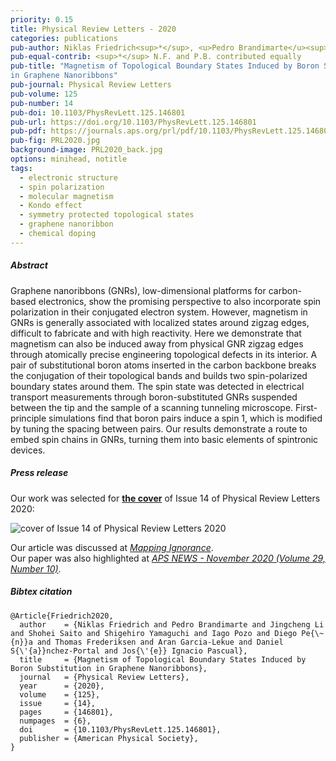 ```yaml
---
priority: 0.15
title: Physical Review Letters - 2020
categories: publications
pub-author: Niklas Friedrich<sup>*</sup>, <u>Pedro Brandimarte</u><sup>*</sup>, Jingcheng Li, Shohei Saito, Shigehiro Yamaguchi, Iago Pozo, Diego Peña, Thomas Frederiksen, Aran Garcia-Lekue, Daniel Sánchez-Portal, and Jose Ignacio Pascual
pub-equal-contrib: <sup>*</sup> N.F. and P.B. contributed equally
pub-title: "Magnetism of Topological Boundary States Induced by Boron Substitution
in Graphene Nanoribbons"
pub-journal: Physical Review Letters
pub-volume: 125
pub-number: 14
pub-doi: 10.1103/PhysRevLett.125.146801
pub-url: https://doi.org/10.1103/PhysRevLett.125.146801
pub-pdf: https://journals.aps.org/prl/pdf/10.1103/PhysRevLett.125.146801
pub-fig: PRL2020.jpg
background-image: PRL2020_back.jpg
options: minihead, notitle
tags:
  - electronic structure
  - spin polarization
  - molecular magnetism
  - Kondo effect
  - symmetry protected topological states
  - graphene nanoribbon
  - chemical doping
---
```


##### Abstract

Graphene nanoribbons (GNRs), low-dimensional platforms for carbon-based electronics, show the promising perspective to also incorporate spin polarization in their conjugated electron system.
However, magnetism in GNRs is generally associated with localized states around zigzag edges, difficult to fabricate and with high reactivity.
Here we demonstrate that magnetism can also be induced away from physical GNR zigzag edges through atomically precise engineering topological defects in its interior.
A pair of substitutional boron atoms inserted in the carbon backbone breaks the conjugation of their topological bands and builds two spin-polarized boundary states around them.
The spin state was detected in electrical transport measurements through boron-substituted GNRs suspended between the tip and the sample of a scanning tunneling microscope.
First-principle simulations find that boron pairs induce a spin 1, which is modified by tuning the spacing between pairs.
Our results demonstrate a route to embed spin chains in GNRs, turning them into basic elements of spintronic devices.

##### Press release <a target="_blank" href="https://twitter.com/springfetopen/status/1253257625275379713"><span class="icon fa-twitter fa-lg style1"></span></a> <a target="_blank" href="https://twitter.com/springfetopen/status/1311932895704027137"><span class="icon fa-twitter fa-lg style1"></span></a> <a target="_blank" href="https://twitter.com/graphene_today/status/1253127495580299267"><span class="icon fa-twitter fa-lg style1"></span></a> <a target="_blank" href="https://twitter.com/JPhysCM/status/1253277790125916160"><span class="icon fa-twitter fa-lg style1"></span></a> <a target="_blank" href="https://twitter.com/Ikerbasque/status/1314517975626641411"><span class="icon fa-twitter fa-lg style1"></span></a> <a target="_blank" href="https://twitter.com/NatxoPas/status/1311976455342034944"><span class="icon fa-twitter fa-lg style1"></span></a>

Our work was selected for <a target="_blank" href="https://journals.aps.org/prl/issues/125/14#">**the cover**</a> of Issue 14 of Physical Review Letters 2020:

<div class="box alt">
  <div class="row uniform 50%">
    <div class="12u">
      <span class="image fitred">
        <img src="../images/PRL2020_cover.jpg" alt="cover of Issue 14 of Physical Review Letters 2020" />
      </span>
    </div>
  </div>
</div>

Our article was discussed at <a target="_blank" href="https://mappingignorance.org/2020/11/19/magnetism-in-graphene-nanoribbons-induced-by-a-pair-of-boron-atoms">*Mapping Ignorance*</a>.
<br>
Our paper was also highlighted at <a target="_blank" href="https://www.aps.org/publications/apsnews/202011/gmag.cfm">*APS NEWS - November 2020 (Volume 29, Number 10)*</a>.

##### Bibtex citation

```
@Article{Friedrich2020,
  author    = {Niklas Friedrich and Pedro Brandimarte and Jingcheng Li and Shohei Saito and Shigehiro Yamaguchi and Iago Pozo and Diego Pe{\~{n}}a and Thomas Frederiksen and Aran Garcia-Lekue and Daniel S{\'{a}}nchez-Portal and Jos{\'{e}} Ignacio Pascual},
  title     = {Magnetism of Topological Boundary States Induced by Boron Substitution in Graphene Nanoribbons},
  journal   = {Physical Review Letters},
  year      = {2020},
  volume    = {125},
  issue     = {14},
  pages     = {146801},
  numpages  = {6},
  doi       = {10.1103/PhysRevLett.125.146801},
  publisher = {American Physical Society},
}
```
